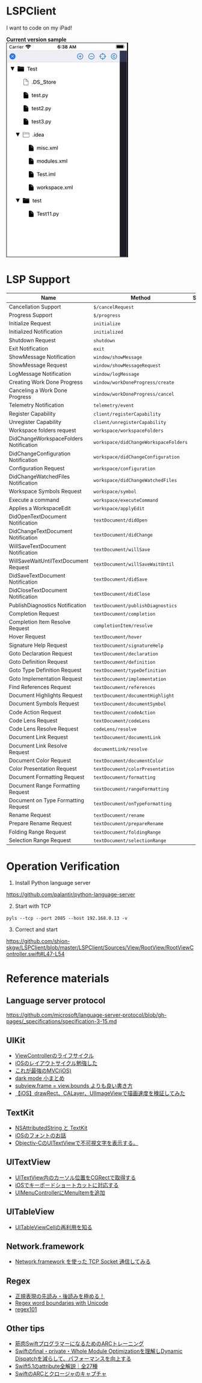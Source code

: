 # LSPClient
I want to code on my iPad!

**Current version sample**  
![](./sample.gif)

# LSP Support
| Name | Method | Support |
| --- | --- | :-: |
| Cancellation Support | `$/cancelRequest` | ○ |
| Progress Support | `$/progress` | - |
| Initialize Request | `initialize` | ○ |
| Initialized Notification | `initialized` | ○ |
| Shutdown Request | `shutdown` | ○ |
| Exit Notification | `exit` | ○ |
| ShowMessage Notification | `window/showMessage` | ○ |
| ShowMessage Request | `window/showMessageRequest` | ○ |
| LogMessage Notification | `window/logMessage` | ○ |
| Creating Work Done Progress | `window/workDoneProgress/create` | - |
| Canceling a Work Done Progress | `window/workDoneProgress/cancel` | - |
| Telemetry Notification | `telemetry/event` | - |
| Register Capability | `client/registerCapability` | - |
| Unregister Capability | `client/unregisterCapability` | - |
| Workspace folders request | `workspace/workspaceFolders` | - |
| DidChangeWorkspaceFolders Notification | `workspace/didChangeWorkspaceFolders` | - |
| DidChangeConfiguration Notification | `workspace/didChangeConfiguration` | ○ |
| Configuration Request | `workspace/configuration` | - |
| DidChangeWatchedFiles Notification | `workspace/didChangeWatchedFiles` | ○ |
| Workspace Symbols Request | `workspace/symbol` | ○ |
| Execute a command | `workspace/executeCommand` | ○ |
| Applies a WorkspaceEdit | `workspace/applyEdit` | ○ |
| DidOpenTextDocument Notification | `textDocument/didOpen` | ○ |
| DidChangeTextDocument Notification | `textDocument/didChange` | ○ |
| WillSaveTextDocument Notification | `textDocument/willSave` | - |
| WillSaveWaitUntilTextDocument Request | `textDocument/willSaveWaitUntil` | - |
| DidSaveTextDocument Notification | `textDocument/didSave` | ○ |
| DidCloseTextDocument Notification | `textDocument/didClose` | ○ |
| PublishDiagnostics Notification | `textDocument/publishDiagnostics` | ○ |
| Completion Request | `textDocument/completion` | ○ |
| Completion Item Resolve Request | `completionItem/resolve` | ○ |
| Hover Request | `textDocument/hover` | ○ |
| Signature Help Request | `textDocument/signatureHelp` | ○ |
| Goto Declaration Request | `textDocument/declaration` | - |
| Goto Definition Request | `textDocument/definition` | ○ |
| Goto Type Definition Request | `textDocument/typeDefinition` | ○ |
| Goto Implementation Request | `textDocument/implementation` | ○ |
| Find References Request | `textDocument/references` | ○ |
| Document Highlights Request | `textDocument/documentHighlight` | ○ |
| Document Symbols Request | `textDocument/documentSymbol` | ○ |
| Code Action Request | `textDocument/codeAction` | ○ |
| Code Lens Request | `textDocument/codeLens` | - |
| Code Lens Resolve Request | `codeLens/resolve` | - |
| Document Link Request | `textDocument/documentLink` | - |
| Document Link Resolve Request | `documentLink/resolve` | - |
| Document Color Request | `textDocument/documentColor` | - |
| Color Presentation Request | `textDocument/colorPresentation` | - |
| Document Formatting Request | `textDocument/formatting` | - |
| Document Range Formatting Request | `textDocument/rangeFormatting` | ○ |
| Document on Type Formatting Request | `textDocument/onTypeFormatting` | - |
| Rename Request | `textDocument/rename` | ○ |
| Prepare Rename Request | `textDocument/prepareRename` | - |
| Folding Range Request | `textDocument/foldingRange` | - |
| Selection Range Request | `textDocument/selectionRange` | - |

# Operation Verification
1. Install Python language server

https://github.com/palantir/python-language-server

2. Start with TCP

`pyls --tcp --port 2085 --host 192.168.0.13 -v`

3. Correct and start

https://github.com/shion-skgw/LSPClient/blob/master/LSPClient/Sources/View/RootView/RootViewController.swift#L47-L54

# Reference materials
## Language server protocol
https://github.com/microsoft/language-server-protocol/blob/gh-pages/_specifications/specification-3-15.md

## UIKit
- [ViewControllerのライフサイクル](https://shiba1014.medium.com/viewcontrollerのライフサイクル-37151427bda5)
- [iOSのレイアウトサイクル勉強した](http://thunder-runner.hatenablog.com/entry/2018/06/10/215714)
- [これが最強のMVC(iOS)](https://qiita.com/koitaro/items/b3a924245fd72f22871a)
- [dark mode 小まとめ](https://qiita.com/nagisawks/items/21048f32e9f0afd070e3)
- [subview.frame = view.bounds よりも良い書き方](https://qiita.com/mishimay/items/e9ecf3f352aad4433c24)
- [【iOS】drawRect、CALayer、UIImageViewで描画速度を検証してみた](https://qiita.com/marty-suzuki/items/a28269ee39b6e0ec0830)

## TextKit
- [NSAttributedString と TextKit](https://azu.github.io/slide/OCStudy/2013_November/nsattributedstring.html)
- [iOSのフォントのお話](http://akisute.com/2016/09/ios.html)
- [Objectiv-CのUITextViewで不可視文字を表示する。](https://www.paveway.info/entry/2019/01/06/objc_invisiblechar)

## UITextView
- [UITextView内のカーソル位置をCGRectで取得する](https://h3poteto.hatenablog.com/entry/2015/07/03/000034)
- [iOSでキーボードショートカットに対応する](https://qiita.com/kowloon/items/ceb03e6c288b31e24f79)
- [UIMenuControllerにMenuItemを追加](http://faboplatform.github.io/SwiftDocs/1.uikit/033_uimenucontroller/)

## UITableView
- [UITableViewCellの再利用を知る](https://shiba1014.medium.com/uitableviewcellの再利用を知る-24f00d68f17d)

## Network.framework
- [Network.framework を使った TCP Socket 通信してみる](https://tech.unifa-e.com/entry/2018/11/20/133851)

## Regex
- [正規表現の先読み・後読みを極める！](https://abicky.net/2010/05/30/135112/)
- [Regex word boundaries with Unicode](https://shiba1014.medium.com/regex-word-boundaries-with-unicode-207794f6e7ed)
- [regex101](https://regex101.com)

## Other tips
- [筋肉SwiftプログラマーになるためのARCトレーニング](https://qiita.com/haranicle/items/184d5165353063fcc7c6)
- [Swiftのfinal・private・Whole Module Optimizationを理解しDynamic Dispatchを減らして、パフォーマンスを向上する](https://qiita.com/mono0926/items/f5f271b7d2bde68207b2)
- [Swift5.1のattribute全解説｜全27種](https://qiita.com/shtnkgm/items/2cba98b545c913d990bc)
- [SwiftのARCとクロージャのキャプチャ](https://scior.hatenablog.com/entry/2018/12/24/132704)

